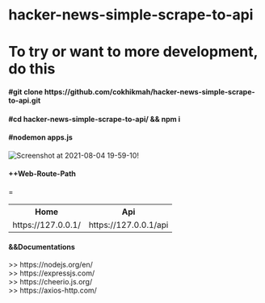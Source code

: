 # hacker-news-simple-scrape-to-api
# To try or want to more development, do this
<h4>#git clone https://github.com/cokhikmah/hacker-news-simple-scrape-to-api.git</h4>
<h4>#cd hacker-news-simple-scrape-to-api/ && npm i</h4>
<h4>#nodemon apps.js </h4>
 
![Screenshot at 2021-08-04 19-59-10](https://user-images.githubusercontent.com/26646542/128184873-8912e13d-0736-4981-bbc0-0df5b59b8531.png)!

<h4>++Web-Route-Path</h4>
<table>
  <tr>
   <th>Home</th>
   <th>Api</th>=
  </tr>
  <tr>
   <td>https://127.0.0.1/</td>
   <td>https://127.0.0.1/api</td>
  </tr>
</table>

<h4>&&Documentations</h4>
>> https://nodejs.org/en/<br>
>> https://expressjs.com/ <br>
>> https://cheerio.js.org/ <br>
>> https://axios-http.com/ <br>
